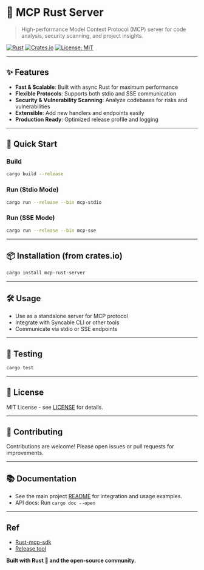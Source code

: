 # 🦀 MCP Rust Server

> High-performance Model Context Protocol (MCP) server for code analysis, security scanning, and project insights.

[![Rust](https://img.shields.io/badge/rust-%23000000.svg?style=for-the-badge&logo=rust&logoColor=white)](https://www.rust-lang.org/)
[![Crates.io](https://img.shields.io/crates/v/mcp-rust-server?style=for-the-badge)](https://crates.io/crates/mcp-rust-server)
[![License: MIT](https://img.shields.io/badge/License-MIT-yellow.svg)](../LICENSE)

---

## ✨ Features

- **Fast & Scalable**: Built with async Rust for maximum performance
- **Flexible Protocols**: Supports both stdio and SSE communication
- **Security & Vulnerability Scanning**: Analyze codebases for risks and vulnerabilities
- **Extensible**: Add new handlers and endpoints easily
- **Production Ready**: Optimized release profile and logging

---

## 🚀 Quick Start

### Build

```bash
cargo build --release
```

### Run (Stdio Mode)

```bash
cargo run --release --bin mcp-stdio
```

### Run (SSE Mode)

```bash
cargo run --release --bin mcp-sse
```

---

## 📦 Installation (from crates.io)

```bash
cargo install mcp-rust-server
```

---

## 🛠️ Usage

- Use as a standalone server for MCP protocol
- Integrate with Syncable CLI or other tools
- Communicate via stdio or SSE endpoints

---

## 🧪 Testing

```bash
cargo test
```

---

## 📄 License

MIT License - see [LICENSE](../LICENSE) for details.

---

## 🤝 Contributing

Contributions are welcome! Please open issues or pull requests for improvements.

---

## 📚 Documentation

- See the main project [README](../README.md) for integration and usage examples.
- API docs: Run `cargo doc --open`

---

## Ref
- [Rust-mcp-sdk](https://lib.rs/crates/rust-mcp-sdk)
- [Release tool](https://github.com/release-plz/release-plz)

**Built with Rust 🦀 and the open-source community.**
